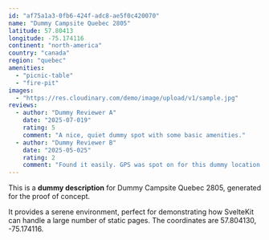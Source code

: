 ```yaml
---
id: "af75a1a3-0fb6-424f-adc8-ae5f0c420070"
name: "Dummy Campsite Quebec 2805"
latitude: 57.80413
longitude: -75.174116
continent: "north-america"
country: "canada"
region: "quebec"
amenities:
  - "picnic-table"
  - "fire-pit"
images:
  - "https://res.cloudinary.com/demo/image/upload/v1/sample.jpg"
reviews:
  - author: "Dummy Reviewer A"
    date: "2025-07-019"
    rating: 5
    comment: "A nice, quiet dummy spot with some basic amenities."
  - author: "Dummy Reviewer B"
    date: "2025-05-025"
    rating: 2
    comment: "Found it easily. GPS was spot on for this dummy location."
---
```


This is a **dummy description** for Dummy Campsite Quebec 2805, generated for the proof of concept.

It provides a serene environment, perfect for demonstrating how SvelteKit can handle a large number of static pages. The coordinates are 57.804130, -75.174116.
